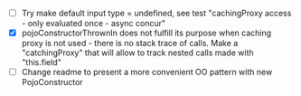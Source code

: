 - [ ] Try make default input type = undefined, see test "cachingProxy access - only evaluated once - async concur"
- [x] pojoConstructorThrownIn does not fulfill its purpose when caching proxy is not used - there is no stack trace of
  calls. Make a "catchingProxy" that will allow to track nested calls made with "this.field"
- [ ] Change readme to present a more convenient OO pattern with new PojoConstructor 
